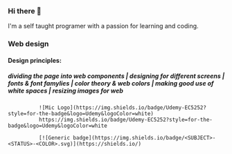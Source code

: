 ### Hi there 👋

<!--
**SharpAdder/SharpAdder** is a ✨ _special_ ✨ repository because its `README.md` (this file) appears on your GitHub profile.

Here are some ideas to get you started:

- 🔭 I’m currently working on ...
- 🌱 I’m currently learning ...
- 👯 I’m looking to collaborate on ...
- 🤔 I’m looking for help with ...
- 💬 Ask me about ...
- 📫 How to reach me: ...
- 😄 Pronouns: ...
- ⚡ Fun fact: ...
-->

<p>I'm a self taught programer with a passion for learning and coding.</p>

<i class="fas fa-edit"></i>
                <h3>Web design</h3>
                <h4>Design principles:</h4> 
                <h5 class="design-principles">dividing the page into web components | designing for different screens | fonts & font famylies | color theory & web colors | making good use of white spaces | resizing images for web</h5>
                
              ![Mic Logo](https://img.shields.io/badge/Udemy-EC5252?style=for-the-badge&logo=Udemy&logoColor=white)
              https://img.shields.io/badge/Udemy-EC5252?style=for-the-badge&logo=Udemy&logoColor=white
              
              [![Generic badge](https://img.shields.io/badge/<SUBJECT>-<STATUS>-<COLOR>.svg)](https://shields.io/)

